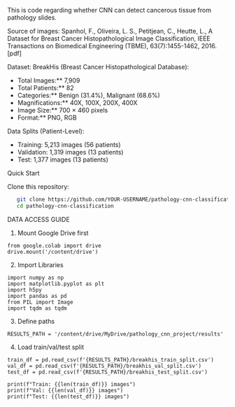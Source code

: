 This is code regarding whether CNN can detect cancerous tissue from pathology slides.

Source of images: Spanhol, F., Oliveira, L. S., Petitjean, C., Heutte, L., A Dataset for Breast Cancer Histopathological Image Classification, IEEE Transactions on Biomedical Engineering (TBME), 63(7):1455-1462, 2016. [pdf]

Dataset: BreakHis (Breast Cancer Histopathological Database): 
- Total Images:** 7,909
- Total Patients:** 82
- Categories:** Benign (31.4%), Malignant (68.6%)
- Magnifications:** 40X, 100X, 200X, 400X
- Image Size:** 700 × 460 pixels
- Format:** PNG, RGB

Data Splits (Patient-Level): 
- Training: 5,213 images (56 patients)
- Validation: 1,319 images (13 patients)
- Test: 1,377 images (13 patients)

Quick Start

Clone this repository:
```bash
   git clone https://github.com/YOUR-USERNAME/pathology-cnn-classification.git
   cd pathology-cnn-classification
```

DATA ACCESS GUIDE

1. Mount Google Drive first
```
from google.colab import drive
drive.mount('/content/drive')
```

2. Import Libraries
```import os
import numpy as np
import matplotlib.pyplot as plt
import h5py
import pandas as pd
from PIL import Image
import tqdm as tqdm
```

3. Define paths
```
RESULTS_PATH = '/content/drive/MyDrive/pathology_cnn_project/results'
```

4. Load train/val/test split
```
train_df = pd.read_csv(f'{RESULTS_PATH}/breakhis_train_split.csv')
val_df = pd.read_csv(f'{RESULTS_PATH}/breakhis_val_split.csv')
test_df = pd.read_csv(f'{RESULTS_PATH}/breakhis_test_split.csv')
```

```
print(f"Train: {{len(train_df)}} images")
print(f"Val: {{len(val_df)}} images")
print(f"Test: {{len(test_df)}} images")
```

